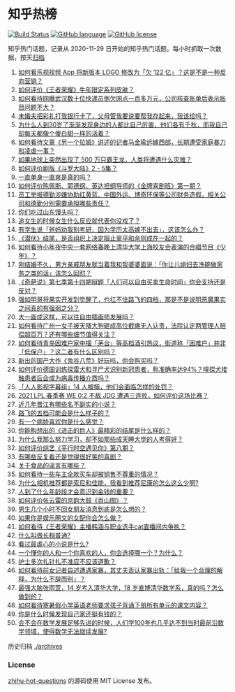 # 知乎热榜
[![Build Status](https://github.com/ToWeLong/zhihu-hot-questions/workflows/CI/badge.svg)](https://github.com/ToWeLong/zhihu-hot-questions/actions)
[![GitHub language](https://img.shields.io/badge/language-golang-orange.svg)](https://golang.org/)
[![GitHub license](https://img.shields.io/github/license/ToWeLong/zhihu-hot-questions)](https://github.com/ToWeLong/zhihu-hot-questions/blob/main/LICENSE)

知乎热门话题，记录从 2020-11-29 日开始的知乎热门话题。每小时抓取一次数据，按天[归档](./archives)

<!-- BEGIN -->

1. [如何看乐视视频 App 将新版本 LOGO 修改为「欠 122 亿」？这是不是一种反向营销？](https://www.zhihu.com/question/443183209)
1. [如何评价《王者荣耀》牛年限定系列皮肤？](https://www.zhihu.com/question/443191027)
1. [如何看待网曝武汉数十位快递员倒欠网点一百多万元，公司核查账单后表示账目问题不大？](https://www.zhihu.com/question/443074665)
1. [未婚夫把彩礼打我银行卡了，父母管我要说要帮我存起来，我该给吗？](https://www.zhihu.com/question/442994514)
1. [为什么人到30岁了渐渐发现身边的人都比自己厉害，他们各有千秋，而我自己却每天都像个傻白甜一样的活着？](https://www.zhihu.com/question/442671689)
1. [如何看待文章《另一个拉姆》讲述的记者马金瑜远嫁西部，长期遭受家庭暴力和凌虐一事？](https://www.zhihu.com/question/443154151)
1. [如果地球上突然出现了 500 万只霸王龙，人类将遭遇什么灾难？](https://www.zhihu.com/question/443038227)
1. [如何评价剧版《斗罗大陆》2 - 5集？](https://www.zhihu.com/question/443129219)
1. [一直单身一直爽是真的吗？](https://www.zhihu.com/question/330412814)
1. [如何评价陈佩斯、郭德纲、英达担纲导师的《金牌喜剧班》第一期？](https://www.zhihu.com/question/443189074)
1. [员工举报德勤涉嫌协助红黄蓝、中国外运、博奇环保等公司财务造假，相关公司和德勤分别需要承担哪些责任？](https://www.zhihu.com/question/442997674)
1. [你们吃过山东馒头吗？](https://www.zhihu.com/question/361625056)
1. [追女生的时候女生什么反应就代表你没戏了？](https://www.zhihu.com/question/437267039)
1. [有学生说「爸妈劝我别考研，因为学历太高嫁不出去」，这该怎么办？](https://www.zhihu.com/question/442806238)
1. [《潜伏》结尾，是否组织上决定阻止翠平和余则成在一起的？](https://www.zhihu.com/question/47613057)
1. [如何看待小年夜中央一套网络春晚上清华大学上海校友会表演的合唱节目《少年》？](https://www.zhihu.com/question/442905594)
1. [刚结婚不久，男方亲戚朋友就当着我和我婆婆面说：「你让儿媳妇去洗碗做家务之类的话」该怎么回怼？](https://www.zhihu.com/question/345592311)
1. [《奇葩说》第七季第十四期辩题「人们可以自由买卖生命时间」你会支持还是反对？](https://www.zhihu.com/question/442917510)
1. [强如明哥将果实开发到觉醒了，也扛不住路飞的四档，那是不是说明恶魔果实之间真的有强弱之分？](https://www.zhihu.com/question/442677196)
1. [大一画成这样，可以往自由插画师发展吗？](https://www.zhihu.com/question/436767867)
1. [如何看待广州一女子被天降大狗砸成高位截瘫无人认责，法院认定两管理人赔偿超百万？还有哪些细节值得关注？](https://www.zhihu.com/question/443024140)
1. [如何看待青岛困难户家中摆「茅台」等高档酒引热议，街道称「困难户」并非「低保户」？这二者有什么区别吗？](https://www.zhihu.com/question/442993579)
1. [新出的国产大作《鬼谷八荒》好玩吗，你会购买吗？](https://www.zhihu.com/question/442267375)
1. [如何评价德国训练探雷犬和寻尸犬识别新冠患者，称准确率达94%？嗅探犬接触患者后会成为病毒传播介质吗？](https://www.zhihu.com/question/442962994)
1. [「人人影视字幕组」14 人被捕，他们会面临怎样的处罚？](https://www.zhihu.com/question/442667356)
1. [2021 LPL 春季赛 WE 0:2 不敌 JDG 遭遇三连败，如何评价这场比赛？](https://www.zhihu.com/question/443167740)
1. [近几年晋江有哪些名不副实的小说？](https://www.zhihu.com/question/290225676)
1. [路飞的五档可能会是什么样子的？](https://www.zhihu.com/question/295640740)
1. [有一个病娇喜欢你是什么感觉？](https://www.zhihu.com/question/377349806)
1. [你能构想出的《进击的巨人》最精彩的结尾是什么样的？](https://www.zhihu.com/question/400477836)
1. [为什么我那么努力学习，却不如那些成天睡大觉的人考得好？](https://www.zhihu.com/question/437848762)
1. [如何评价综艺《平行时空遇见你》第八期？](https://www.zhihu.com/question/443189911)
1. [有哪些反复看还是觉得很好笑的喜剧？](https://www.zhihu.com/question/442299247)
1. [关于食品的谣言有哪些？](https://www.zhihu.com/question/433599307)
1. [如何看待一些车主全款买车却被销售不尊重的情况？](https://www.zhihu.com/question/441010813)
1. [为什么相机推荐都是索尼和佳能，我看到推荐尼康的怎么这么少啊?](https://www.zhihu.com/question/443028772)
1. [人到了什么年龄段才会意识到金钱的重要？](https://www.zhihu.com/question/437869213)
1. [如何评价张云雷的京韵大鼓《百山图》？](https://www.zhihu.com/question/370870059)
1. [男生几个小时不回女朋友消息到底是怎么想的？](https://www.zhihu.com/question/265396838)
1. [如果你是娱乐圈文的女配你会怎么做？](https://www.zhihu.com/question/391073310)
1. [如何看待《王者荣耀》主播韩涵与职业选手cat直播间内争执？](https://www.zhihu.com/question/442893588)
1. [什么叫做长相普通?](https://www.zhihu.com/question/351006112)
1. [看过最虐心的小说是什么?](https://www.zhihu.com/question/22002419)
1. [一个懂你的人和一个你喜欢的人，你会选择哪一个？为什么？](https://www.zhihu.com/question/442493072)
1. [护士多次扎针扎不准应不应该道歉？](https://www.zhihu.com/question/442703278)
1. [如何看待前女记者自述遭遇家暴，其丈夫否认家暴出轨：「给我一个合理的解释，为什么不辞而别」？](https://www.zhihu.com/question/443259930)
1. [最强大脑张雨萱，14 岁考入清华大学，18 岁直博清华数学系，真的吗？怎么做到的？](https://www.zhihu.com/question/441843589)
1. [如何看待寒暑假小学英语老师要求孩子背诵下册所有单元的课文内容？](https://www.zhihu.com/question/442741954)
1. [你是什么时候发现自己家还挺有钱的？](https://www.zhihu.com/question/360716785)
1. [会不会在数学发展足够先进的时候，人们学100年也几乎达不到当时最前沿数学领域，使得数学无法继续发展?](https://www.zhihu.com/question/437041378)

<!-- END -->

历史归档 [./archives](./archives)


### License
[zhihu-hot-questions](https://github.com/towelong/zhihu-hot-questions) 的源码使用 MIT License 发布。